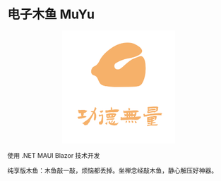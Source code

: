 ﻿# 电子木鱼 MuYu

<p align="center">
<img src="MuYu/Resources/Splash/splash.svg" width="256" alt="logo" />
</p>

使用 .NET MAUI Blazor 技术开发

纯享版木鱼：木鱼敲一敲，烦恼都丢掉。坐禅念经敲木鱼，静心解压好神器。

